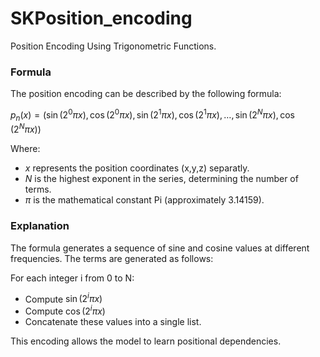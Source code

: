 # SKPosition_encoding
Position Encoding Using Trigonometric Functions.

### Formula

The position encoding can be described by the following formula:

$`p_n(x) = (\sin(2^0 \pi x), \cos(2^0 \pi x), \sin(2^1 \pi x), \cos(2^1 \pi x), \ldots, \sin(2^N \pi x), \cos(2^N \pi x))`$


Where:

- $`x`$ represents the position coordinates (x,y,z) separatly.
- $`N`$ is the highest exponent in the series, determining the number of terms.
- $`\pi`$ is the mathematical constant Pi (approximately 3.14159).

### Explanation
The formula generates a sequence of sine and cosine values at different frequencies. The terms are generated as follows:

For each integer i from 0 to N:
- Compute $`\sin(2^i \pi x)`$
- Compute $`\cos(2^i \pi x)`$
- Concatenate these values into a single list.

This encoding allows the model to learn positional dependencies.
